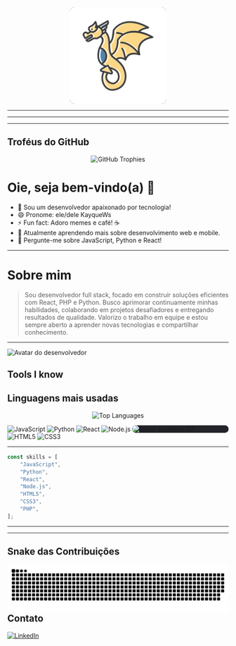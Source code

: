 <p align="center">
  <img src="Img/avatar.svg" width="220" alt="Desenvolvedor no escuro" align="center" style="background:#22242a; border-radius:12px;"/>
</p>

---
---
---
## Troféus do GitHub

<div align="center">
  <img src="https://github-profile-trophy.vercel.app/?username=Kayquews&theme=darkhub&row=2&column=4" width="850" alt="GitHub Trophies"/>
</div>


# Oie, seja bem-vindo(a) 👋

- 🔭 Sou um desenvolvedor apaixonado por tecnologia!
- 😄 Pronome: ele/dele KayqueWs
- ⚡ Fun fact: Adoro memes e café! ☕
- 🌱 Atualmente aprendendo mais sobre desenvolvimento web e mobile.
- 💬 Pergunte-me sobre JavaScript, Python e React!
---
# Sobre mim

> Sou desenvolvedor full stack, focado em construir soluções eficientes com React, PHP e Python. Busco aprimorar continuamente minhas habilidades, colaborando em projetos desafiadores e entregando resultados de qualidade. Valorizo o trabalho em equipe e estou sempre aberto a aprender novas tecnologias e compartilhar conhecimento.

-----------

<p>
    <img src="Img/avatar%20(1).svg" alt="Avatar do desenvolvedor">
</p>

## Tools I know

## Linguagens mais usadas

<div align="center">
  <img src="https://github-readme-stats.vercel.app/api/top-langs/?username=Kayquews&layout=compact&theme=radical&hide_title=false" width="850" alt="Top Languages"/>
</div>

<p align="left">
  <img src="Img/ai-robot-assistant.gif" width="220" alt="Robot assistant GIF" align="right"
       style="background:#22242a; border-radius:12px;"/>
</p>


<p>
  <img src="https://img.shields.io/badge/-JavaScript-333?style=flat&logo=javascript" alt="JavaScript" />
  <img src="https://img.shields.io/badge/-Python-333?style=flat&logo=python" alt="Python" />
  <img src="https://img.shields.io/badge/-React-333?style=flat&logo=react" alt="React" />
  <img src="https://img.shields.io/badge/-Node.js-333?style=flat&logo=node.js" alt="Node.js" />
  <img src="https://img.shields.io/badge/-HTML5-333?style=flat&logo=html5" alt="HTML5" />
  <img src="https://img.shields.io/badge/-CSS3-333?style=flat&logo=css3" alt="CSS3" />

-----------

```js
const skills = [
    "JavaScript",
    "Python",
    "React",
    "Node.js",
    "HTML5",
    "CSS3",
    "PHP",
];
```

---
---

## Snake das Contribuições

<p align="center" style="background:#22242a; border-radius:12px;" >
  <img src="./output/github-contribution-grid-snake.svg" alt="snake gif" width="800" align="right"/>
</p>

---

## Contato

[![LinkedIn](https://img.shields.io/badge/-LinkedIn-181717?style=flat&logo=linkedin)](https://www.linkedin.com/in/kayque-wallace-da-silva-534806261/)
